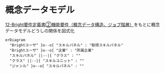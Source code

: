 # 概念データモデル

[12-Bright要件定義書②機能要件（概念データ構造、ジョブ階層）](https://docs.google.com/spreadsheets/d/1-MhX-jKPiplTCU3QrPsLUhzutxiXfkbVxwLA0wImA9s/edit#gid=1018705294)をもとに概念データモデルどうしの関係を図式化

```mermaid
erDiagram
  "Brightユーザ" }o--o{ "スキルパネル" : "取得スキルパネル"
  "Brightユーザ" }o--o{ "企業" : "所属企業"
  "スキルパネル" ||--|{ "クラス" : ""
  "クラス" ||--|{ "スキルユニット" : ""
  "ジャンル" }o--o{ "スキルパネル" : ""
```

